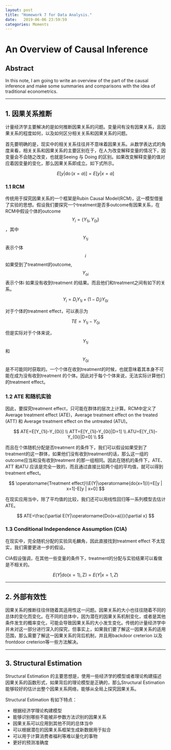 ```yaml
---
layout: post
title: "Homework 7 for Data Analysis."
date:   2019-06-06 23:59:59
categories: Moments
---
```


# An Overview of Causal Inference

## Abstract 

 In this note, I am going to write an overview of the part of the causal inference and make some summaries and comparisons with the idea of traditional econometrics.

-----

## 1. 因果关系推断

计量经济学主要解决的是如何推断因果关系的问题。变量间有没有因果关系，且因果关系的程度如何，以及如何区分相关关系和因果关系的问题。

首先要明确的是，现实中的相关关系往往并不意味着因果关系。从数学表达式的角度来看，相关关系和因果关系的主要区别在于，在人为改变解释变量的情况下，因变量会不会随之改变，也就是Seeing 与 Doing 的区别。如果改变解释变量的值对应着因变量的变化，那么因果关系即成立。如下式所示。

$$
E[y | \operatorname{do}(x=a)]=E[y | x=a]
$$

### 1.1 RCM

传统用于探究因果关系的一个框架是Rubin Causal Model(RCM)，这一模型借鉴了实验的思想。假设我们要探究一个treatment是否多outcome有因果关系，在RCM中假设个体的outcome $$Y_i= \{ Y_{1i},Y_{0i} \} $$ ，其中$$Y_{1i}$$ 表示个体 $$i$$ 如果受到了treatment的outcome, $$Y_{oi}$$ 表示个体i 如果没有收到treatment 的结果。而且他们和treatment之间有如下的关系。

$$
Y_{i}=D_iY_{1i}+(1-D_i)Y_{0i}
$$

对于个体的treatment effect，可以表示为

$$
TE = Y_{1i}-Y_{0i}
$$

但是实际对于个体来说，$$Y_{1i}$$ 和 $$Y_{0i}$$ 是不可能同时获取的。一个个体在收到treatment的时候，也就意味着其本身不可能在成为没有收到treatment 的个体。因此对于每个个体来说，无法实际计算他们的treatment effect。



### 1.2 ATE 和随机实验

因此，要探究treatment effect，只可能在群体的层次上计算。RCM中定义了Average treatment effect (ATE)，Average treatment effect on the treated (ATT) 和 Average treatment effect on the untreated (ATU)。

$$
ATE=E[Y_{1i}-Y_{0i}] \\
ATT=E[Y_{1i}-Y_{0i}|D=1] \\
ATU=E[Y_{1i}-Y_{0i}|D=0] \\
$$

而且在个体随机分配是否treatment 的条件下，我们可以假设如果受到了treatment的这一群体，如果他们没有收到treatment的话，那么这一组的outcome应当和没有收到treatment 的那一组相同。因此在随机的条件下，ATE、ATT 和ATU 应该是完全一致的，而且通过直接比较两个组的平均值，就可以得到treatment effect。

$$
\operatorname{Treatment effect}\\E(Y|\operatorname{do(x=1)})=E[y | x=1]-E[y | x=0]
$$


在现实应用当中，除了平均值的比较，我们还可以用线性回归等一系列模型去估计ATE。

$$
ATE=\frac{\partial E(Y|\operatorname{Do(x=a)}}{\partial x}
$$

### 1.3 Conditional Independence Assumption (CIA)

在现实中，完全随机分配的实验凤毛麟角，因此直接找到treatment effect 不太现实，我们需要更进一步的假设。

CIA假设强调，在其他一些变量的条件下，treatment的分配与实验结果可以看做是不相关的。

$$
E(Y|\operatorname{do(x=1),Z})=E(Y|x=1,Z)
$$

------

## 2. 外部有效性

因果关系的推断往往伴随着其适用性这一问题。因果关系的大小也往往随着不同的总体的变化而变化。在不同的总体中，因为潜在的因果关系机制变化，或者是其他条件发生的概率变化，可能会导致因果关系的大小发生变化。传统的计量经济学中并未对这一部分进行深入的探究，但事实上，如果我们要了解这一因果关系的适用范围，那么需要了解这一因果关系的背后机制，并且用backdoor creterion 以及frontdoor creterion等一些方法解决。

-----

## 3. Structural Estimation

Structural Estimation 的主要思想是，使用一些经济学的模型或者理论构建描述因果关系的函数形式，如果背后的理论模型是正确的，那么Structural Estimation能够较好的估计出整个因果关系网络，能够从全局上探究因果关系。

Structural Estimation 有如下特点：

- 根据经济学理论构建模型
- 能够识别哪些不能被非参数方法识别的因果关系
- 因果关系可以应用到其他不同的总体当中
- 可以根据潜在的因果关系框架生成新数据用于拟合
- 可以用于计算消费者福利等难以量化的事物
- 更好的预测准确度



